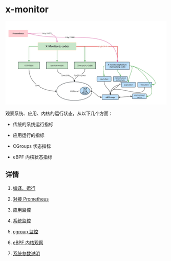 # x-monitor

![x-monitor](./doc/img/x-monitor.jpg)

观察系统、应用、内核的运行状态，从以下几个方面：

- 传统的系统运行指标

- 应用运行的指标

- CGroups 状态指标

- eBPF 内核状态指标

## 详情

1. [编译、运行](doc/编译、运行.md)

2. [对接 Prometheus](doc/对接Prometheus.md)

3. [应用监控](doc/应用监控.md)

4. [系统监控](doc/系统监控.md)

5. [cgroup 监控](doc/CGroup监控.md)

6. [eBPF 内核观察](plugin_ebpf/Readme.md)

7. [系统参数说明](doc/系统参数说明.md)
